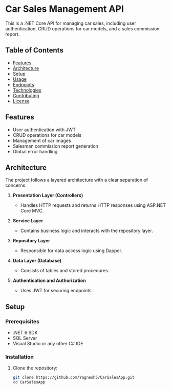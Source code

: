# Car Sales Management API

This is a .NET Core API for managing car sales, including user authentication, CRUD operations for car models, and a sales commission report.

## Table of Contents

- [Features](#features)
- [Architecture](#architecture)
- [Setup](#setup)
- [Usage](#usage)
- [Endpoints](#endpoints)
- [Technologies](#technologies)
- [Contributing](#contributing)
- [License](#license)

## Features

- User authentication with JWT
- CRUD operations for car models
- Management of car images
- Salesman commission report generation
- Global error handling

## Architecture

The project follows a layered architecture with a clear separation of concerns:

1. **Presentation Layer (Controllers)**
   - Handles HTTP requests and returns HTTP responses using ASP.NET Core MVC.
   
2. **Service Layer**
   - Contains business logic and interacts with the repository layer.
   
3. **Repository Layer**
   - Responsible for data access logic using Dapper.
   
4. **Data Layer (Database)**
   - Consists of tables and stored procedures.
   
5. **Authentication and Authorization**
   - Uses JWT for securing endpoints.

## Setup

### Prerequisites

- .NET 6 SDK
- SQL Server
- Visual Studio or any other C# IDE

### Installation

1. Clone the repository:
   ```bash
   git clone https://github.com/Yagnesh5/CarSalesApp.git
   cd CarSalesApp
